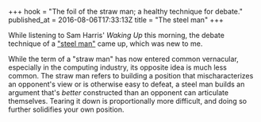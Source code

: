 +++
hook = "The foil of the straw man; a healthy technique for debate."
published_at = 2016-08-06T17:33:13Z
title = "The steel man"
+++

While listening to Sam Harris' _Waking Up_ this morning, the debate technique
of a ["steel man"][steel-man] came up, which was new to me.

While the term of a "straw man" has now entered common vernacular, especially
in the computing industry, its opposite idea is much less common. The straw man
refers to building a position that mischaracterizes an opponent's view or is
otherwise easy to defeat, a steel man builds an argument that's _better_
constructed than an opponent can articulate themselves. Tearing it down is
proportionally more difficult, and doing so further solidifies your own
position.

[steel-man]: https://wiki.lesswrong.com/wiki/Steel_man
